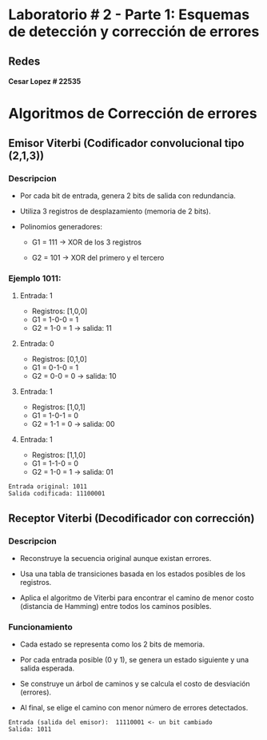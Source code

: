 # Laboratorio # 2 - Parte 1: Esquemas de detección y corrección de errores

## Redes

#### Cesar Lopez # 22535

# Algoritmos de Corrección de errores

## Emisor Viterbi (Codificador convolucional tipo (2,1,3))

### Descripcion

- Por cada bit de entrada, genera 2 bits de salida con redundancia.

- Utiliza 3 registros de desplazamiento (memoria de 2 bits).

- Polinomios generadores:

  - G1 = 111 → XOR de los 3 registros

  - G2 = 101 → XOR del primero y el tercero

### Ejemplo 1011:

1. Entrada: 1

   - Registros: [1,0,0]
   - G1 = 1-0-0 = 1
   - G2 = 1-0 = 1 → salida: 11

2. Entrada: 0

   - Registros: [0,1,0]
   - G1 = 0-1-0 = 1
   - G2 = 0-0 = 0 → salida: 10

3. Entrada: 1

   - Registros: [1,0,1]
   - G1 = 1-0-1 = 0
   - G2 = 1-1 = 0 → salida: 00

4. Entrada: 1
   - Registros: [1,1,0]
   - G1 = 1-1-0 = 0
   - G2 = 1-0 = 1 → salida: 01

```
Entrada original: 1011
Salida codificada: 11100001
```

## Receptor Viterbi (Decodificador con corrección)

### Descripcion

- Reconstruye la secuencia original aunque existan errores.

- Usa una tabla de transiciones basada en los estados posibles de los registros.

- Aplica el algoritmo de Viterbi para encontrar el camino de menor costo (distancia de Hamming) entre todos los caminos posibles.

### Funcionamiento

- Cada estado se representa como los 2 bits de memoria.

- Por cada entrada posible (0 y 1), se genera un estado siguiente y una salida esperada.

- Se construye un árbol de caminos y se calcula el costo de desviación (errores).

- Al final, se elige el camino con menor número de errores detectados.

```
Entrada (salida del emisor):  11110001 <- un bit cambiado
Salida: 1011
```
